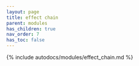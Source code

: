 ```yaml
---
layout: page
title: effect chain
parent: modules
has_children: true
nav_order: 7
has_toc: false
---
```


{% include autodocs/modules/effect_chain.md %}